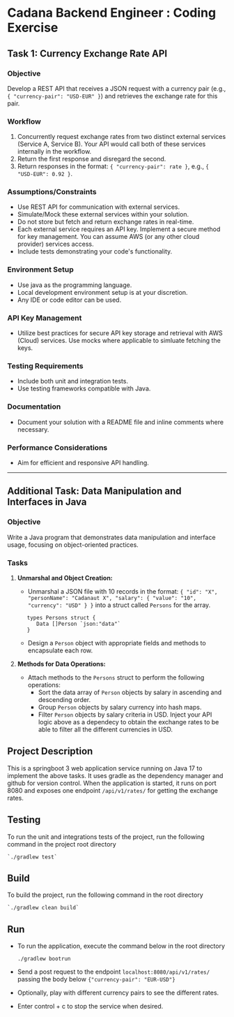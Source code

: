# Cadana Backend Engineer : Coding Exercise

## Task 1: Currency Exchange Rate API

### Objective
Develop a REST API that receives a JSON request with a currency pair (e.g., `{ "currency-pair": "USD-EUR" }`) and retrieves the exchange rate for this pair.

### Workflow
1. Concurrently request exchange rates from two distinct external services (Service A, Service B). Your API would call both of these services internally in the workflow.
2. Return the first response and disregard the second.
3. Return responses in the format: `{ "currency-pair": rate }`, e.g., `{ "USD-EUR": 0.92 }`.

### Assumptions/Constraints
- Use REST API for communication with external services.
- Simulate/Mock these external services within your solution.
- Do not store but fetch and return exchange rates in real-time.
- Each external service requires an API key. Implement a secure method for key management. You can assume AWS (or any other cloud provider) services access.
- Include tests demonstrating your code's functionality.

### Environment Setup
- Use java as the programming language.
- Local development environment setup is at your discretion.
- Any IDE or code editor can be used.


### API Key Management
- Utilize best practices for secure API key storage and retrieval with AWS (Cloud) services. Use mocks where applicable to simluate fetching the keys.


### Testing Requirements
- Include both unit and integration tests.
- Use testing frameworks compatible with Java.

### Documentation
- Document your solution with a README file and inline comments where necessary.

### Performance Considerations
- Aim for efficient and responsive API handling.

---

## Additional Task: Data Manipulation and Interfaces in Java

### Objective
Write a Java program that demonstrates data manipulation and interface usage, focusing on object-oriented practices.

### Tasks
1. **Unmarshal and Object Creation:**
    - Unmarshal a JSON file with 10 records in the format: `{ "id": "X", "personName": "Cadanaut X", "salary": { "value": "10", "currency": "USD" } }` into a struct called `Persons` for the array.

   ``` 
      types Persons struct {
         Data []Person `json:"data"`
      }
   ```

    - Design a `Person` object with appropriate fields and methods to encapsulate each row.

2. **Methods for Data Operations:**
    - Attach methods to the `Persons` struct to perform the following operations:
        - Sort the data array of `Person` objects by salary in ascending and descending order.
        - Group `Person` objects by salary currency into hash maps.
        - Filter `Person` objects by salary criteria in USD. Inject your API logic above as a dependecy to obtain the exchange rates to be able to filter all the different currencies in USD.

## Project Description
This is a springboot 3 web application service running on Java 17 to implement the above tasks.
It uses gradle as the dependency manager and github for version control. When the application is started, it runs on port 8080
and exposes one endpoint `/api/v1/rates/` for getting the exchange rates.
    
## Testing
To run the unit and integrations tests of the project, run the following command in the project root directory

    `./gradlew test`

## Build
To build the project, run the following command in the root directory

    `./gradlew clean build`

## Run
- To run the application, execute the command below in the root directory

    `./gradlew bootrun`
- Send a post request to the endpoint `localhost:8080/api/v1/rates/` passing the body below
  `{"currency-pair": "EUR-USD"}`
- Optionally, play with different currency pairs to see the different rates.
- Enter control + c to stop the service when desired. 


